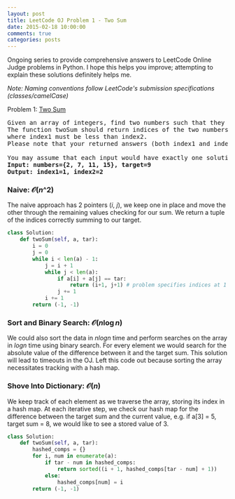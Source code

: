 ```yaml
---
layout: post
title: LeetCode OJ Problem 1 - Two Sum
date: 2015-02-18 10:00:00
comments: true
categories: posts
---
```

Ongoing series to provide comprehensive answers to LeetCode Online Judge problems in Python.
I hope this helps you improve; attempting to explain these solutions definitely helps me.

*Note\: Naming conventions follow LeetCode's submission specifications (classes/camelCase)*

Problem 1: [Two Sum](https://oj.leetcode.com/problems/two-sum/) 

<pre class=code>
Given an array of integers, find two numbers such that they add up to a specific target number.
The function twoSum should return indices of the two numbers such that they add up to the target,
where index1 must be less than index2.
Please note that your returned answers (both index1 and index2) are not zero-based.

You may assume that each input would have exactly one solution.
<b>Input: numbers={2, 7, 11, 15}, target=9 </b>
<b>Output: index1=1, index2=2</b>
</pre>


### Naive: $\mathcal{O}(n\^2)$ 

The naive approach has 2 pointers ($i$, $j$), we keep one in place and move the other through the remaining values checking for our sum. We return a tuple of the indices correctly summing to our target. 

```python
class Solution:
    def twoSum(self, a, tar):
        i = 0 
        j = 0 
        while i < len(a) - 1:
            j = i + 1 
            while j < len(a):
                if a[i] + a[j] == tar:
                    return (i+1, j+1) # problem specifies indices at 1
                j += 1 
            i += 1 
        return (-1, -1) 
```

### Sort and Binary Search: $\mathcal{O}(n\log n)$ 

We could also sort the data in *nlogn* time and perform searches on the array in *logn* time using binary search. For every element we would search for the absolute value of the difference between it and the target sum. This solution will lead to timeouts in the OJ. Left this code out because sorting the array necessitates tracking with a hash map. 

### Shove Into Dictionary: $\mathcal{O}(n)$ 

We keep track of each element as we traverse the array, storing its index in a hash map. At each iterative step, we check our hash map for the difference between the target sum and the current value, e.g. if a[3] = 5, target sum = 8, we would like to see a stored value of 3.

```python
class Solution:
    def twoSum(self, a, tar):
        hashed_comps = {}
        for i, num in enumerate(a):
            if tar - num in hashed_comps:
                return sorted((i + 1, hashed_comps[tar - num] + 1))
            else:
                hashed_comps[num] = i
        return (-1, -1)
```
